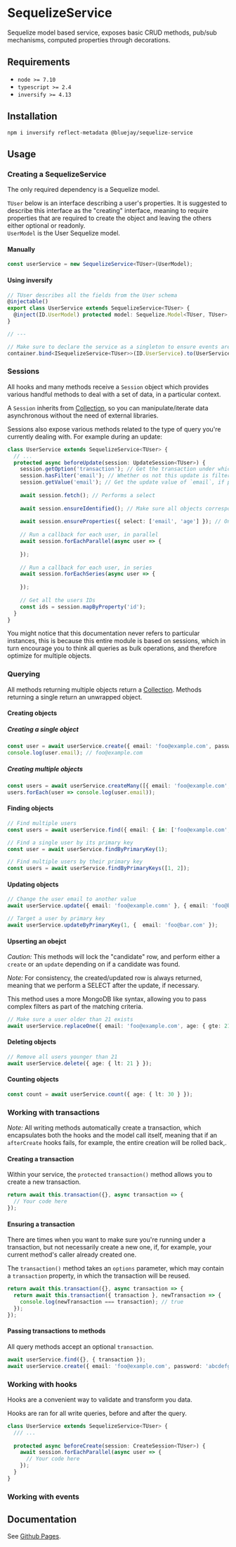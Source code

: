 # SequelizeService

Sequelize model based service, exposes basic CRUD methods, pub/sub mechanisms, computed properties through decorations.

## Requirements

- `node >= 7.10`
- `typescript >= 2.4`
- `inversify >= 4.13`

## Installation

`npm i inversify reflect-metadata @bluejay/sequelize-service`


## Usage

### Creating a SequelizeService

The only required dependency is a Sequelize model.

`TUser` below is an interface describing a user's properties. It is suggested to describe this interface as the "creating" interface, meaning to require properties that are required to create the object and leaving the others either optional or readonly.  
`UserModel` is the User Sequelize model.

#### Manually

```typescript
const userService = new SequelizeService<TUser>(UserModel);
```

#### Using inversify

```typescript
// TUser describes all the fields from the User schema
@injectable()
export class UserService extends SequelizeService<TUser> {
  @inject(ID.UserModel) protected model: Sequelize.Model<TUser, TUser>;
}

// ---

// Make sure to declare the service as a singleton to ensure events are caught by all subscribers
container.bind<ISequelizeService<TUser>>(ID.UserService).to(UserService).inSingletonScope();
``` 

### Sessions

All hooks and many methods receive a `Session` object which provides various handful methods to deal with a set of data, in a particular context.

A `Session` inherits from [Collection](https://github.com/bluebirds-blue-jay/collection), so you can manipulate/iterate data asynchronous without the need of external libraries.

Sessions also expose various methods related to the type of query you're currently dealing with. For example during an update:

```typescript
class UserService extends SequelizeService<TUser> {
  // ...
  protected async beforeUpdate(session: UpdateSession<TUser>) {
    session.getOption('transaction'); // Get the transaction under which this update is being performed
    session.hasFilter('email'); // Whether os not this update is filtered by email
    session.getValue('email'); // Get the update value of `email`, if present
    
    await session.fetch(); // Performs a select
    
    await session.ensureIdentified(); // Make sure all objects corresponding to the filters have their primary key set
    
    await session.ensureProperties({ select: ['email', 'age'] }); // Only performs a SELECT if not all objects have their age and email set
    
    // Run a callback for each user, in parallel
    await session.forEachParallel(async user => {
      
    });
    
    // Run a callback for each user, in series
    await session.forEachSeries(async user => {
      
    });
    
    // Get all the users IDs
    const ids = session.mapByProperty('id');
  }
}
```

You might notice that this documentation never refers to particular instances, this is because this entire module is based on sessions, which in turn encourage you to think all queries as bulk operations, and therefore optimize for multiple objects.

### Querying

All methods returning multiple objects return a [Collection](https://github.com/bluebirds-blue-jay/collection). Methods returning a single return an unwrapped object.

#### Creating objects

##### Creating a single object

```typescript
const user = await userService.create({ email: 'foo@example.com', password: 'abcdefg' });
console.log(user.email); // foo@example.com
```

##### Creating multiple objects

```typescript
const users = await userService.createMany([{ email: 'foo@example.com', password: 'abcdefg' } /*, ...*/ ]);
users.forEach(user => console.log(user.email));
```

#### Finding objects

```typescript
// Find multiple users
const users = await userService.find({ email: { in: ['foo@example.com', 'foo@bar.com'] } });

// Find a single user by its primary key
const user = await userService.findByPrimaryKey(1);

// Find multiple users by their primary key
const users = await userService.findByPrimaryKeys([1, 2]);
```

#### Updating objects

```typescript
// Change the user email to another value
await userService.update({ email: 'foo@example.comn' }, { email: 'foo@bar.com' });

// Target a user by primary key
await userService.updateByPrimaryKey(1, {  email: 'foo@bar.com' });
```

#### Upserting an obejct

*Caution:* This methods will lock the "candidate" row, and perform either a `create` or an `update` depending on if a candidate was found.

*Note:* For consistency, the created/updated row is always returned, meaning that we perform a SELECT after the update, if necessary.

This method uses a more MongoDB like syntax, allowing you to pass complex filters as part of the matching criteria.

```typescript
// Make sure a user older than 21 exists
await userService.replaceOne({ email: 'foo@example.com', age: { gte: 21 } }, { email: 'foo@example.com', age: 21 });
```

#### Deleting objects

```typescript
// Remove all users younger than 21 
await userService.delete({ age: { lt: 21 } });
```

#### Counting objects

```typescript
const count = await userService.count({ age: { lt: 30 } });
```

### Working with transactions

*Note:* All writing methods automatically create a transaction, which encapsulates both the hooks and the model call itself, meaning that if an `afterCreate` hooks fails, for example, the entire creation will be rolled back,.

#### Creating a transaction

Within your service, the `protected` `transaction()` method allows you to create a new transaction.

```typescript
return await this.transaction({}, async transaction => {
  // Your code here
});
```

#### Ensuring a transaction

There are times when you want to make sure you're running under a transaction, but not necessarily create a new one, if, for example, your current method's caller already created one.

The `transaction()` method takes an `options` parameter, which may contain a `transaction` property, in which the transaction will be reused.

```typescript
return await this.transaction({}, async transaction => {
  return await this.transaction({ transaction }, newTransaction => {
    console.log(newTransaction === transaction); // true
  });
});
```

#### Passing transactions to methods

All query methods accept an optional `transaction`.

```typescript
await userService.find({}, { transaction });
await userService.create({ email: 'foo@example.com', password: 'abcdefg' }, { transaction });
```

### Working with hooks

Hooks are a convenient way to validate and transform you data.

Hooks are ran for all write queries, before and after the query.

```typescript
class UserService extends SequelizeService<TUser> {
  /// ...
  
  protected async beforeCreate(session: CreateSession<TUser>) {
    await session.forEachParallel(async user => {
      // Your code here
    });
  }
}
```


### Working with events

## Documentation

See [Github Pages](https://bluebirds-blue-jay.github.io/sequelize-service/).

